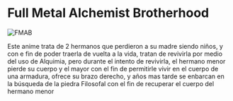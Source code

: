 # Full Metal Alchemist Brotherhood


![FMAB](https://pics.filmaffinity.com/Fullmetal_Alchemist_Brotherhood_Serie_de_TV-748146576-large.jpg)


Este anime trata de 2 hermanos que perdieron a su madre siendo niños, y con e fin de poder traerla de vuelta a la vida, tratan de revivirla por medio del uso de Alquimia, pero durante el intento de revivirla, el hermano menor pierde su cuerpo y el mayor con el fin de permitirle vivir en el cuerpo de una armadura, ofrece su brazo derecho, y años mas tarde se enbarcan en la búsqueda de la piedra Filosofal con el fin de recuperar el cuerpo del hermano menor